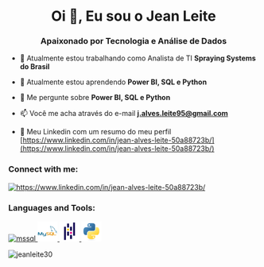 <h1 align="center">Oi 👋, Eu sou o Jean Leite</h1>
<h3 align="center">Apaixonado por Tecnologia e Análise de Dados</h3>

- 🔭 Atualmente estou trabalhando como Analista de TI **Spraying Systems do Brasil**

- 🌱 Atualmente estou aprendendo **Power BI, SQL e Python**

- 💬 Me pergunte sobre **Power BI, SQL e Python**

- 📫 Você me acha através do e-mail **j.alves.leite95@gmail.com**

- 📄 Meu Linkedin com um resumo do meu perfil [https://www.linkedin.com/in/jean-alves-leite-50a88723b/](https://www.linkedin.com/in/jean-alves-leite-50a88723b/)

<h3 align="left">Connect with me:</h3>
<p align="left">
<a href="https://linkedin.com/in/https://www.linkedin.com/in/jean-alves-leite-50a88723b/" target="blank"><img align="center" src="https://raw.githubusercontent.com/rahuldkjain/github-profile-readme-generator/master/src/images/icons/Social/linked-in-alt.svg" alt="https://www.linkedin.com/in/jean-alves-leite-50a88723b/" height="30" width="40" /></a>
</p>

<h3 align="left">Languages and Tools:</h3>
<p align="left"> <a href="https://www.microsoft.com/en-us/sql-server" target="_blank" rel="noreferrer"> <img src="https://www.svgrepo.com/show/303229/microsoft-sql-server-logo.svg" alt="mssql" width="40" height="40"/> </a> <a href="https://www.mysql.com/" target="_blank" rel="noreferrer"> <img src="https://raw.githubusercontent.com/devicons/devicon/master/icons/mysql/mysql-original-wordmark.svg" alt="mysql" width="40" height="40"/> </a> <a href="https://pandas.pydata.org/" target="_blank" rel="noreferrer"> <img src="https://raw.githubusercontent.com/devicons/devicon/2ae2a900d2f041da66e950e4d48052658d850630/icons/pandas/pandas-original.svg" alt="pandas" width="40" height="40"/> </a> <a href="https://www.python.org" target="_blank" rel="noreferrer"> <img src="https://raw.githubusercontent.com/devicons/devicon/master/icons/python/python-original.svg" alt="python" width="40" height="40"/> </a> </p>

<p><img align="center" src="https://github-readme-stats.vercel.app/api/top-langs?username=jeanleite30&show_icons=true&locale=en&layout=compact" alt="jeanleite30" /></p>



<!---
- 👋 Hi, I’m @Jeanleite30
- 👀 I’m interested in ...
- 🌱 I’m currently learning ...
- 💞️ I’m looking to collaborate on ...
- 📫 How to reach me ...

Jeanleite30/Jeanleite30 is a ✨ special ✨ repository because its `README.md` (this file) appears on your GitHub profile.
You can click the Preview link to take a look at your changes.
--->
